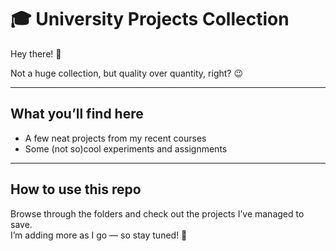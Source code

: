 # 🎓 University Projects Collection
Hey there! 👋

Not a huge collection, but quality over quantity, right? 😉

---

## What you’ll find here

- A few neat projects from my recent courses  
- Some (not so)cool experiments and assignments  

---

## How to use this repo

Browse through the folders and check out the projects I’ve managed to save.  
I’m adding more as I go — so stay tuned! 🚀
